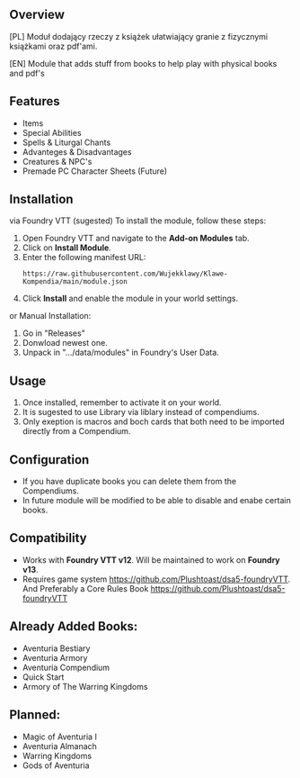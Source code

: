 ## Overview
[PL] Moduł dodający rzeczy z książek ułatwiający granie z fizycznymi książkami oraz pdf'ami.

[EN] Module that adds stuff from books to help play with physical books and pdf's

## Features
- Items
- Special Abilities
- Spells & Liturgal Chants
- Advanteges & Disadvantages
- Creatures & NPC's
- Premade PC Character Sheets (Future)

## Installation
via Foundry VTT (sugested)
To install the module, follow these steps:

1. Open Foundry VTT and navigate to the **Add-on Modules** tab.
2. Click on **Install Module**.
3. Enter the following manifest URL:
   ```
   https://raw.githubusercontent.com/Wujekklawy/Klawe-Kompendia/main/module.json
   ```
4. Click **Install** and enable the module in your world settings.

   
or Manual Installation:

1. Go in "Releases"
2. Donwload newest one.
3. Unpack in ".../data/modules" in Foundry's User Data.

## Usage
1. Once installed, remember to activate it on your world.
2. It is sugested to use Library via liblary instead of compendiums.
3. Only exeption is macros and boch cards that both need to be imported directly from a Compendium.

## Configuration
- If you have duplicate books you can delete them from the Compendiums.
- In future module will be modified to be able to disable and enabe certain books.

## Compatibility
- Works with **Foundry VTT v12**. Will be maintained to work on **Foundry v13**.
- Requires game system https://github.com/Plushtoast/dsa5-foundryVTT. And Preferably a Core Rules Book https://github.com/Plushtoast/dsa5-foundryVTT

## Already Added Books:

- Aventuria Bestiary
- Aventuria Armory
- Aventuria Compendium
- Quick Start
- Armory of The Warring Kingdoms

## Planned:

- Magic of Aventuria I
- Aventuria Almanach
- Warring Kingdoms
- Gods of Aventuria
